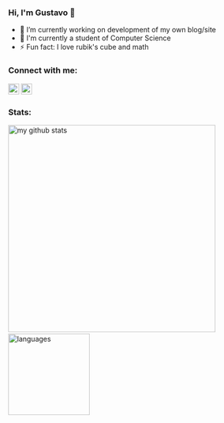 ### Hi, I'm Gustavo 👋

- 🔭 I’m currently working on development of my own blog/site
- 🌱 I'm currently a student of Computer Science
- ⚡ Fun fact: I love rubik's cube and math

### Connect with me:

[<img aling="left" alt="" width="22px" src="https://cdn.jsdelivr.net/npm/simple-icons@v3/icons/linkedin.svg" />][linkedin]
[<img aling="left" alt="" width="22px" src="https://cdn.jsdelivr.net/npm/simple-icons@v3/icons/twitter.svg" />][twitter]


### Stats:
<img src="https://github-readme-stats.vercel.app/api?username=GustavoCunhaLacerda&show_icons=true" alt="my github stats" width="420"/>&nbsp;<img src="https://github-readme-stats.vercel.app/api/top-langs/?username=GustavoCunhaLacerda&layout=compact" alt="languages" height="165">


[blog]: https://gustavo-lacerda-blog.netlify.app/
[twitter]: https://twitter.com/gustavoC_L
[linkedin]: https://www.linkedin.com/in/gustavo-cunha-lacerda-6aa8b81b7/
